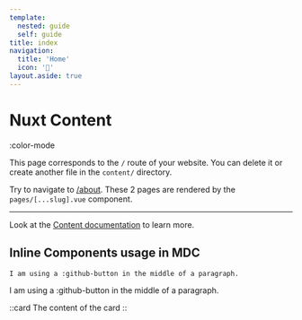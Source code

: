 ```yaml
---
template:
  nested: guide
  self: guide
title: index
navigation:
  title: 'Home'
  icon: '🏡'
layout.aside: true
---
```

# Nuxt Content

:color-mode

This page corresponds to the `/` route of your website. You can delete it or create another file in the `content/` directory.

Try to navigate to [/about](/about). These 2 pages are rendered by the `pages/[...slug].vue` component.

---

Look at the [Content documentation](https://content.nuxtjs.org/) to learn more.

## Inline Components usage in MDC

```md
I am using a :github-button in the middle of a paragraph. 
```

I am using a :github-button in the middle of a paragraph.

::card
The content of the card
::
